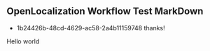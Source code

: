 ## OpenLocalization Workflow Test MarkDown
* 1b24426b-48cd-4629-ac58-2a4b11159748 
thanks!

Hello world